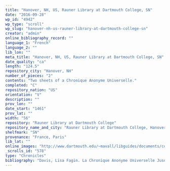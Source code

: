 ```yaml
---
title: "Hanover, NH, US, Rauner Library at Dartmouth College, SN"
date: "2016-09-28"
wp_id: "4942"
wp_type: "scroll"
wp_slug: "hanover-nh-us-rauner-library-at-dartmouth-college-sn"
creator: "admin"
online_bibliography_record: ""
language_1: "French"
language_2: ""
lib_lon: ""
meta_title: "Hanover, NH, US, Rauner Library at Dartmouth College, SN"
date_quality: "ca"
length: "124.5"
repository_city: "Hanover, NH"
number_of_pieces: "2"
contents: "Two sheets of a Chronique Anonyme Universelle."
completed: "C"
repository_nation: "US"
orientation: "V"
description: ""
prov_lon: ""
date_start: "1461"
prov_lat: ""
width: "56"
repository: "Rauner Library at Dartmouth College"
repository_name_and_city: "Rauner Library at Dartmouth College, Hanover NH US"
shelfmark: "SN"
provenance: "France, Paris"
lib_lat: ""
online_images: "http://www.dartmouth.edu/~mavall/libguides/documents/collections/chronique.html"
_scrolls_id: "578"
type: "Chronicles"
bibliography: "Davis, Lisa Fagin. La Chronique Anonyme Universelle Jusqu’a La Mort de Charles VII. Turnhout: Brepols, 2010."
---
```



